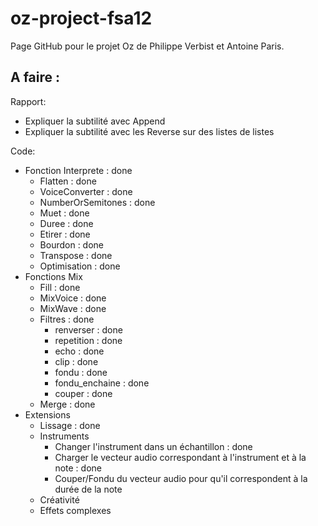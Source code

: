 oz-project-fsa12
================
Page GitHub pour le projet Oz de Philippe Verbist et Antoine Paris.


A faire :
---------
Rapport:
* Expliquer la subtilité avec Append
* Expliquer la subtilité avec les Reverse sur des listes de listes



Code:
* Fonction Interprete : done
    * Flatten : done
    * VoiceConverter : done
    * NumberOrSemitones : done
    * Muet : done
    * Duree : done
    * Etirer : done
    * Bourdon : done
    * Transpose : done
    * Optimisation : done
* Fonctions Mix
    * Fill : done
    * MixVoice : done
    * MixWave : done
    * Filtres : done
        * renverser : done
        * repetition : done
        * echo : done
        * clip : done
        * fondu : done
        * fondu_enchaine : done
        * couper : done
    * Merge : done
* Extensions
    * Lissage : done
    * Instruments
       * Changer l'instrument dans un échantillon : done
       * Charger le vecteur audio correspondant à l'instrument et à la note : done
       * Couper/Fondu du vecteur audio pour qu'il correspondent à la durée de la note
    * Créativité
    * Effets complexes
